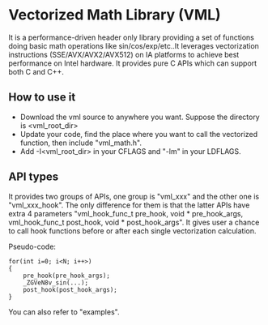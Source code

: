 # Vectorized Math Library (VML)
It is a performance-driven header only library providing a set of functions doing basic math operations like sin/cos/exp/etc..It leverages vectorization instructions (SSE/AVX/AVX2/AVX512) on IA platforms to achieve best performance on Intel hardware. It provides pure C APIs which can support both C and C++.

## How to use it
- Download the vml source to anywhere you want. Suppose the directory is <vml_root_dir>
- Update your code, find the place where you want to call the vectorized function, then include "vml_math.h".
- Add -I<vml_root_dir> in your CFLAGS and "-lm" in your LDFLAGS.

## API types
It provides two groups of APIs, one group is "vml_xxx" and the other one is "vml_xxx_hook". The only difference for them is that the latter APIs have extra 4 parameters "vml_hook_func_t pre_hook, void * pre_hook_args, vml_hook_func_t post_hook, void * post_hook_args". It gives user a chance to call hook functions before or after each single vectorization calculation.

Pseudo-code:
```
for(int i=0; i<N; i++>)
{
    pre_hook(pre_hook_args);
    _ZGVeN8v_sin(...);
    post_hook(post_hook_args);
}
```
You can also refer to "examples".